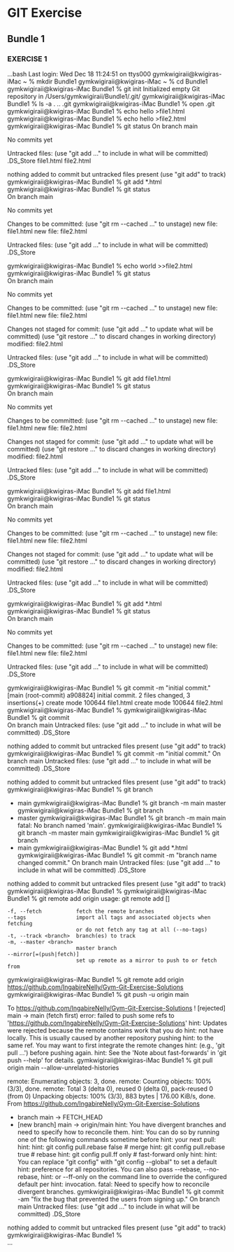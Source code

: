 # GIT Exercise 
## Bundle 1

### EXERCISE 1
...bash
Last login: Wed Dec 18 11:24:51 on ttys000
gymkwigiraii@kwigiras-iMac ~ % mkdir Bundle1
gymkwigiraii@kwigiras-iMac ~ % cd Bundle1
gymkwigiraii@kwigiras-iMac Bundle1 % git init
Initialized empty Git repository in /Users/gymkwigiraii/Bundle1/.git/
gymkwigiraii@kwigiras-iMac Bundle1 % ls -a
.	..	.git
gymkwigiraii@kwigiras-iMac Bundle1 % open .git
gymkwigiraii@kwigiras-iMac Bundle1 % echo hello >file1.html
gymkwigiraii@kwigiras-iMac Bundle1 % echo hello >file2.html
gymkwigiraii@kwigiras-iMac Bundle1 % git status
On branch main

No commits yet

Untracked files:
  (use "git add <file>..." to include in what will be committed)
	.DS_Store
	file1.html
	file2.html

nothing added to commit but untracked files present (use "git add" to track)
gymkwigiraii@kwigiras-iMac Bundle1 % git add *.html
gymkwigiraii@kwigiras-iMac Bundle1 % git status    
On branch main

No commits yet

Changes to be committed:
  (use "git rm --cached <file>..." to unstage)
	new file:   file1.html
	new file:   file2.html

Untracked files:
  (use "git add <file>..." to include in what will be committed)
	.DS_Store

gymkwigiraii@kwigiras-iMac Bundle1 % echo world >>file2.html 
gymkwigiraii@kwigiras-iMac Bundle1 % git status              
On branch main

No commits yet

Changes to be committed:
  (use "git rm --cached <file>..." to unstage)
	new file:   file1.html
	new file:   file2.html

Changes not staged for commit:
  (use "git add <file>..." to update what will be committed)
  (use "git restore <file>..." to discard changes in working directory)
	modified:   file2.html

Untracked files:
  (use "git add <file>..." to include in what will be committed)
	.DS_Store

gymkwigiraii@kwigiras-iMac Bundle1 % git add file1.html      
gymkwigiraii@kwigiras-iMac Bundle1 % git status              
On branch main

No commits yet

Changes to be committed:
  (use "git rm --cached <file>..." to unstage)
	new file:   file1.html
	new file:   file2.html

Changes not staged for commit:
  (use "git add <file>..." to update what will be committed)
  (use "git restore <file>..." to discard changes in working directory)
	modified:   file2.html

Untracked files:
  (use "git add <file>..." to include in what will be committed)
	.DS_Store

gymkwigiraii@kwigiras-iMac Bundle1 % git add file1.html
gymkwigiraii@kwigiras-iMac Bundle1 % git status        
On branch main

No commits yet

Changes to be committed:
  (use "git rm --cached <file>..." to unstage)
	new file:   file1.html
	new file:   file2.html

Changes not staged for commit:
  (use "git add <file>..." to update what will be committed)
  (use "git restore <file>..." to discard changes in working directory)
	modified:   file2.html

Untracked files:
  (use "git add <file>..." to include in what will be committed)
	.DS_Store

gymkwigiraii@kwigiras-iMac Bundle1 % git add *.html          
gymkwigiraii@kwigiras-iMac Bundle1 % git status    
On branch main

No commits yet

Changes to be committed:
  (use "git rm --cached <file>..." to unstage)
	new file:   file1.html
	new file:   file2.html

Untracked files:
  (use "git add <file>..." to include in what will be committed)
	.DS_Store

gymkwigiraii@kwigiras-iMac Bundle1 % git commit -m "initial commit."
[main (root-commit) a908824] initial commit.
 2 files changed, 3 insertions(+)
 create mode 100644 file1.html
 create mode 100644 file2.html
gymkwigiraii@kwigiras-iMac Bundle1 % 
gymkwigiraii@kwigiras-iMac Bundle1 % git commit                     
On branch main
Untracked files:
  (use "git add <file>..." to include in what will be committed)
	.DS_Store

nothing added to commit but untracked files present (use "git add" to track)
gymkwigiraii@kwigiras-iMac Bundle1 % git commit -m "initial commit."
On branch main
Untracked files:
  (use "git add <file>..." to include in what will be committed)
	.DS_Store

nothing added to commit but untracked files present (use "git add" to track)
gymkwigiraii@kwigiras-iMac Bundle1 % git branch
* main
gymkwigiraii@kwigiras-iMac Bundle1 % git branch -m main master
gymkwigiraii@kwigiras-iMac Bundle1 % git branch               
* master
gymkwigiraii@kwigiras-iMac Bundle1 % git branch -m main main  
fatal: No branch named 'main'.
gymkwigiraii@kwigiras-iMac Bundle1 % git branch -m master main
gymkwigiraii@kwigiras-iMac Bundle1 % git branch               
* main
gymkwigiraii@kwigiras-iMac Bundle1 % git add *.html                 
gymkwigiraii@kwigiras-iMac Bundle1 % git commit -m "branch name changed commit."
On branch main
Untracked files:
  (use "git add <file>..." to include in what will be committed)
	.DS_Store

nothing added to commit but untracked files present (use "git add" to track)
gymkwigiraii@kwigiras-iMac Bundle1 % 
gymkwigiraii@kwigiras-iMac Bundle1 % git remote add origin
usage: git remote add [<options>] <name> <url>

    -f, --fetch           fetch the remote branches
    --tags                import all tags and associated objects when fetching
                          or do not fetch any tag at all (--no-tags)
    -t, --track <branch>  branch(es) to track
    -m, --master <branch>
                          master branch
    --mirror[=(push|fetch)]
                          set up remote as a mirror to push to or fetch from

gymkwigiraii@kwigiras-iMac Bundle1 % git remote add origin https://github.com/IngabireNelly/Gym-Git-Exercise-Solutions
gymkwigiraii@kwigiras-iMac Bundle1 % git push -u origin main

To https://github.com/IngabireNelly/Gym-Git-Exercise-Solutions
 ! [rejected]        main -> main (fetch first)
error: failed to push some refs to 'https://github.com/IngabireNelly/Gym-Git-Exercise-Solutions'
hint: Updates were rejected because the remote contains work that you do
hint: not have locally. This is usually caused by another repository pushing
hint: to the same ref. You may want to first integrate the remote changes
hint: (e.g., 'git pull ...') before pushing again.
hint: See the 'Note about fast-forwards' in 'git push --help' for details.
gymkwigiraii@kwigiras-iMac Bundle1 % git pull origin main --allow-unrelated-histories

remote: Enumerating objects: 3, done.
remote: Counting objects: 100% (3/3), done.
remote: Total 3 (delta 0), reused 0 (delta 0), pack-reused 0 (from 0)
Unpacking objects: 100% (3/3), 883 bytes | 176.00 KiB/s, done.
From https://github.com/IngabireNelly/Gym-Git-Exercise-Solutions
 * branch            main       -> FETCH_HEAD
 * [new branch]      main       -> origin/main
hint: You have divergent branches and need to specify how to reconcile them.
hint: You can do so by running one of the following commands sometime before
hint: your next pull:
hint: 
hint:   git config pull.rebase false  # merge
hint:   git config pull.rebase true   # rebase
hint:   git config pull.ff only       # fast-forward only
hint: 
hint: You can replace "git config" with "git config --global" to set a default
hint: preference for all repositories. You can also pass --rebase, --no-rebase,
hint: or --ff-only on the command line to override the configured default per
hint: invocation.
fatal: Need to specify how to reconcile divergent branches.
gymkwigiraii@kwigiras-iMac Bundle1 % git commit -am "fix the bug that prevented the users from signing up."
On branch main
Untracked files:
  (use "git add <file>..." to include in what will be committed)
	.DS_Store

nothing added to commit but untracked files present (use "git add" to track)
gymkwigiraii@kwigiras-iMac Bundle1 %     
...